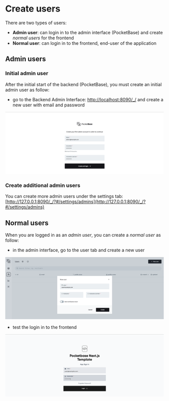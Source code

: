 # Create users

There are two types of users:

- **Admin user**: can login in to the admin interface (PocketBase) and create *normal users* for the frontend
- **Normal user**: can login in to the frontend, end-user of the application

## Admin users

### Initial admin user

After the initial start of the backend (PocketBase), you must create an initial admin user as follow:

- go to the Backend Admin Interface: [http://localhost:8090/_/](http://localhost:8090/_/) and create a new user with email and password

![](images/initial_admin_user.png)

### Create additional admin users

You can create more admin users under the settings tab: [http://127.0.0.1:8090/_/?#/settings/admins](http://127.0.0.1:8090/_/?#/settings/admins)

## Normal users

When you are logged in as an *admin user*, you can create a *normal user* as follow:

- in the admin interface, go to the user tab and create a new user

![](images/create_normal_user.png)

- test the login in to the frontend

![](images/login_frontend.png)
